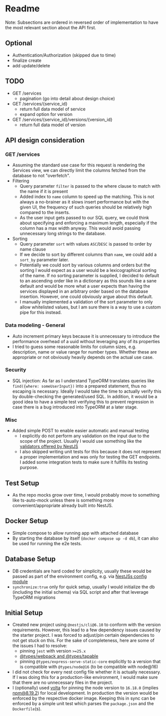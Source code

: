 # Readme

Note: Subsections are ordered in reversed order of implementation to have the most relevant section about the API first.

## Optional

- Authentication/Authorization (skipped due to time)
- finalize create
- add update/delete

## TODO

- GET /services
  - pagination (go into detail about design choice)
- GET /services/{service_id}
  - return full data model of service
  - expand option for version
- GET /services/{service_id}/versions/{version_id}
  - return full data model of version

## API design consideration

### GET /services

- Assuming the standard use case for this request is rendering the Services view, we can directly limit the columns
  fetched from the database to not "overfetch".
- Filtering
  - Query parameter `filter` is passed to the where clause to match with the name if it is present
  - Added index to `name` column to speed up the matching. This is not always a no-brainer as it slows insert performance
    but with the given UI, the frequency of such queries should be relatively high compared to the inserts.
  - As the user input gets passed to our SQL query, we could think about specifying and enforcing a maximum length,
    especially if the column has a max width anyway. This would avoid passing unnecessary long strings to the database.
- Sorting
  - Query parameter `sort` with values `ASC`/`DESC` is passed to order by name clause
  - If we decide to sort by different columns than `name`, we could add a `sort_by` parameter later.
  - Potentially we could sort by various columns and orders but the sorting I would expect as a user would be a
    lexicographical sorting of the name. If no sorting parameter is supplied, I decided to default to an ascending order
    like in a dictionary as this sounds like a sane default and would be more what a user expects than having the services
    displayed in an arbitrary order based on the database insertion. However, one could obviously argue about this default.
  - I manually implemented a validation of the sort parameter to only allow whitelisted values, but I am sure there is a
    way to use a custom pipe for this instead.

### Data modeling - General

- Auto increment primary keys because it is unnecessary to introduce the performance overhead of a uuid without leveraging
  any of its properties
- I tried to guess some reasonable limits for column sizes, e.g. description, name or value range for number types.
  Whether these are appropriate or not obviously heavily depends on the actual use case.

### Security

- SQL injection: As far as I understand TypeORM translates queries like `find({where: someUserInput})` into a prepared
  statement, thus no escaping is necessary. Ideally I would take the time to actually verify this by double-checking the generated/used SQL. In addition, it would be a good idea to have a simple test verifying this to prevent regression in case there is a bug introduced into TypeORM at a later stage.

### Misc

- Added simple POST to enable easier automatic and manual testing
  - I explicitly do not perform any validation on the input due to the scope of the project. Usually I would use something like the [validators offered by NestJS](https://docs.nestjs.com/techniques/validation)
  - I also skipped writing unit tests for this because it does not represent a proper implementation and was only for
    testing the GET endpoints. I added some integration tests to make sure it fulfills its testing purpose.

## Test Setup

- As the repo mocks grow over time, I would probably move to something like ts-auto-mock unless there is something more
  convenient/appropriate already built into NestJS.

## Docker Setup

- Simple compose to allow running app with attached database
- By starting the database by itself (`docker compose up -d db`), it can also be used for running the e2e tests.

## Database Setup

- DB credentials are hard coded for simplicity, usually these would be passed as part of the environment config, e.g.
  via [NestJSs config module](https://docs.nestjs.com/techniques/configuration)
- `synchronize:true` only for quick setup, usually I would initialize the db (including the initial schema) via SQL script and after that leverage TypeORM migrations

## Initial Setup

- Created new project using `@nestjs/cli@6.10` to conform with the version requirements. However, this lead to a few
  dependency issues caused by the starter project. I was forced to adjust/pin certain dependencies to not get stuck on
  this. For the sake of completeness, here are some of the issues I had to resolve:
  - pinning `jest` with version `>=25.x`
  - [@types/webpack and @types/tapable](https://github.com/nestjs/nest/issues/6758)
  - pinning `@types/express-serve-static-core` explicitly to a version that is compatible with `@types/node@16` (to be compatible with node@16)
- I did not check for every nest config file whether it is actually necessary. If I was doing this for a production-like
  environment, I would make sure that there are no unnecessary files in the project.
- I (optionally) used [volta](https://volta.sh/) for pinning the node version to `16.18.0` (implies npm@8.19.2) for local development.
  In production the version would be enforced by the respective docker image. Keeping this in sync can be enforced by a
  simple unit test which parses the `package.json` and the `Dockerfile`(s).
